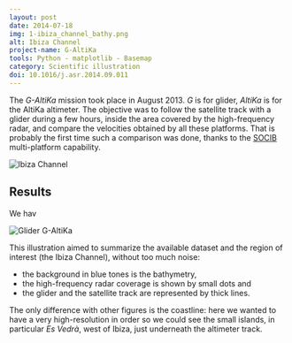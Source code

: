 ```yaml
---
layout: post
date: 2014-07-18
img: 1-ibiza_channel_bathy.png
alt: Ibiza Channel
project-name: G-AltiKa
tools: Python - matplotlib - Basemap
category: Scientific illustration
doi: 10.1016/j.asr.2014.09.011
---
```


The *G-AltiKa* mission took place in August 2013. *G* is for glider, *AltiKa* is for the AltiKa altimeter. The objective was to follow the satellite track with a glider during a few hours, inside the area covered by the high-frequency radar, and compare the velocities obtained by all these platforms. That is probably the first time such a comparison was done, thanks to the [SOCIB](www.socib.es) multi-platform capability.

<img src="{{ site.url }}/figures/projects/1-ibiza_channel_bathy.png" class="img-responsive" alt="Ibiza Channel">

## Results

We hav 

<img src="{{ site.url }}/figures/projects/3-filtered_raw_DH_ADT.png" class="img-responsive" alt="Glider G-AltiKa">

This illustration aimed to summarize the available dataset and the region of interest (the Ibiza Channel), without too much noise:
* the background in blue tones is the bathymetry,
* the high-frequency radar coverage is shown by small dots and
* the glider and the satellite track are represented by thick lines.      

The only difference with other figures is the coastline: here we wanted to have a very high-resolution in order so we could see the small islands, in particular *Es Vedrà*, west of Ibiza, just underneath the altimeter track.
